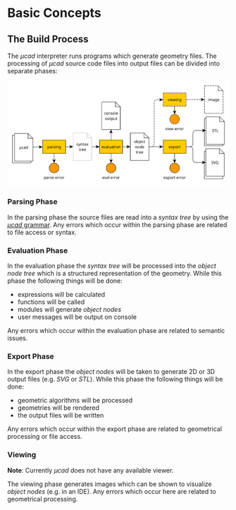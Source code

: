 # Basic Concepts

## The Build Process

The *µcad* interpreter runs programs which generate geometry files.
The processing of *µcad* source code files into output files can be divided into separate phases:

![phases](images/phases.svg)

### Parsing Phase

In the parsing phase the source files are read into a *syntax tree* by using the [*µcad* grammar](../lang/grammar.pest).
Any errors which occur within the parsing phase are related to file access or syntax.

### Evaluation Phase

In the evaluation phase the *syntax tree*  will be processed into the *object node tree*
which is a structured representation of the geometry.
While this phase the following things will be done:

- expressions will be calculated
- functions will be called
- modules will generate *object nodes*
- user messages will be output on console

Any errors which occur within the evaluation phase are related to semantic issues.

### Export Phase

In the export phase the *object nodes* will be taken to generate 2D or 3D output files
(e.g. *SVG* or *STL*).
While this phase the following things will be done:

- geometric algorithms will be processed
- geometries will be rendered
- the output files will be written

Any errors which occur within the export phase are related to geometrical processing or file access.

### Viewing

**Note**: Currently *µcad* does not have any available viewer.

The viewing phase generates images which can be shown to visualize *object nodes* (e.g. in an IDE).
Any errors which occur here are related to geometrical processing.
